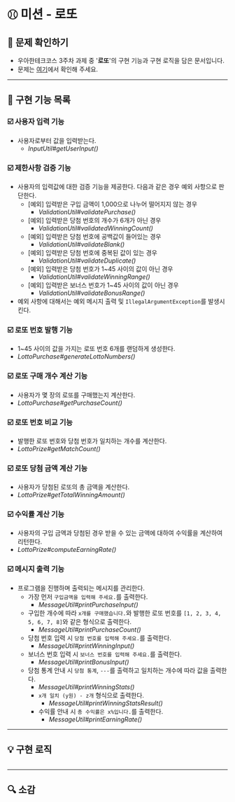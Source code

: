 # ⚾︎ 미션 - 로또


## 👀 문제 확인하기
- 우아한테크코스 3주차 과제 중 '**로또**'의 구현 기능과 구현 로직을 담은 문서입니다.
- 문제는 [여기](https://github.com/woowacourse-precourse/java-lotto)에서 확인해 주세요.

---

## 🌟 구현 기능 목록

### ☑️ 사용자 입력 기능
- 사용자로부터 값을 입력받는다.
  - *InputUtil#getUserInput()*

### ☑️ 제한사항 검증 기능
- 사용자의 입력값에 대한 검증 기능을 제공한다. 다음과 같은 경우 예외 사항으로 판단한다.
  - [예외] 입력받은 구입 금액이 1,000으로 나누어 떨어지지 않는 경우 
    - *ValidationUtil#validatePurchase()*
  - [예외] 입력받은 당첨 번호의 개수가 6개가 아닌 경우  
    - *ValidationUtil#validatedWinningCount()*
  - [예외] 입력받은 당첨 번호에 공백값이 들어있는 경우 
    - *ValidationUtil#validateBlank()*
  - [예외] 입력받은 당첨 번호에 중복된 값이 있는 경우 
    - *ValidationUtil#validateDuplicate()*
  - [예외] 입력받은 당첨 번호가 1~45 사이의 값이 아닌 경우 
    - *ValidationUtil#validateWinningRange()*
  - [예외] 입력받은 보너스 번호가 1~45 사이의 값이 아닌 경우 
    - *ValidationUtil#validateBonusRange()*
- 예외 사항에 대해서는 예외 메시지 출력 및 `IllegalArgumentException`를 발생시킨다.

### ☑️ 로또 번호 발행 기능
- 1~45 사이의 값을 가지는 로또 번호 6개를 랜덤하게 생성한다.
- *LottoPurchase#generateLottoNumbers()*

### ☑️ 로또 구매 개수 계산 기능
- 사용자가 몇 장의 로또를 구매했는지 계산한다.
- *LottoPurchase#getPurchaseCount()*

### ☑️ 로또 번호 비교 기능
- 발행한 로또 번호와 당첨 번호가 일치하는 개수를 계산한다.
- *LottoPrize#getMatchCount()*

### ☑️ 로또 당첨 금액 계산 기능
- 사용자가 당첨된 로또의 총 금액을 계산한다.
- *LottoPrize#getTotalWinningAmount()*

### ☑️ 수익률 계산 기능
- 사용자의 구입 금액과 당첨된 경우 받을 수 있는 금액에 대하여 수익률을 계산하여 리턴한다.
- *LottoPrize#computeEarningRate()*

### ☑️ 메시지 출력 기능 
- 프로그램을 진행하며 출력되는 메시지를 관리한다.
  - 가장 먼저 `구입금액을 입력해 주세요.`를 출력한다.
    - *MessageUtil#printPurchaseInput()*
  - 구입한 개수에 따라 `x개를 구매했습니다.`와 발행한 로또 번호를 `[1, 2, 3, 4, 5, 6, 7, 8]`와 같은 형식으로 출력한다.
    - *MessageUtil#printPurchaseCount()*
  - 당첨 번호 입력 시 `당첨 번호를 입력해 주세요.`를 출력한다.
    - *MessageUtil#printWinningInput()*
  - 보너스 번호 입력 시 `보너스 번호를 입력해 주세요.`를 출력한다.
    - *MessageUtil#printBonusInput()*
  - 당첨 통계 안내 시 `당첨 통계`, `---`를 출력하고 일치하는 개수에 따라 값을 출력한다.
    - *MessageUtil#printWinningStats()*
    - `x개 일치 (y원) - z개` 형식으로 출력한다.
      - *MessageUtil#printWinningStatsResult()*
    - 수익률 안내 시 `총 수익률은 x%입니다.`를 출력한다.
      - *MessageUtil#printEarningRate()*
---

## 💡 구현 로직
~~~

~~~

---

## 🔍 소감
